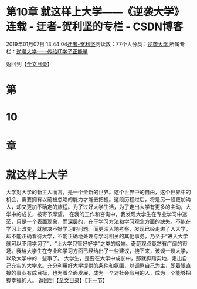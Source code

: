 
# 第10章 就这样上大学——《逆袭大学》连载 - 迂者-贺利坚的专栏 - CSDN博客

2019年01月07日 13:44:04[迂者-贺利坚](https://me.csdn.net/sxhelijian)阅读数：77个人分类：[逆袭大学																](https://blog.csdn.net/sxhelijian/article/category/8588834)
所属专栏：[逆袭大学——传给IT学子正能量](https://blog.csdn.net/column/details/32349.html)



返回到【[全文目录](https://blog.csdn.net/sxhelijian/article/details/85908097)】
# 第
# 10
# 章
# 就这样上大学
大学对大学的新主人而言，是一个全新的世界。这个世界中的自由，这个世界中的机会，需要拥有以前被忽略的能力才能去把握。这段历程过后，将是另一段更加诱人，却又更加不确定的旅程。为了过好大学生活，为了走出大学有更多的主动，大学中的成长，被寄予厚望。
在我的工作和咨询中，我发现大学生在专业学习中迷茫，只是一个表面现象，而深层的，在于学习方法和学习观念方面的缺失。不能在学习上改变，就解决不好学习的问题。而更深入地考察，发现已经走进了入大学，却不能正确看待大学，不能正确地处理与学习相关的其他事务，乃至于“进入大学就可以不用学习了”、“上大学只管好好学”之类的极端、奇葩观点竟然有广阔的市场。我给大学生在专业和学习方面已经给出了一些建议，接下来，该谈一谈大学，以及大学中的一些事了。
大学生，是要在大学中成长中，那就脚踏实地，走出自己充实的大学来。充分利用好大学提供的条件和氛围，以调整自己为主，即着眼直接的事业有成目标，也为着全面发展，成为一个对社会有用的人，成为一个能够把握幸福的人。
返回到【[全文目录](https://blog.csdn.net/sxhelijian/article/details/85908097)】【[下一节](https://blog.csdn.net/sxhelijian/article/details/85999531)】


